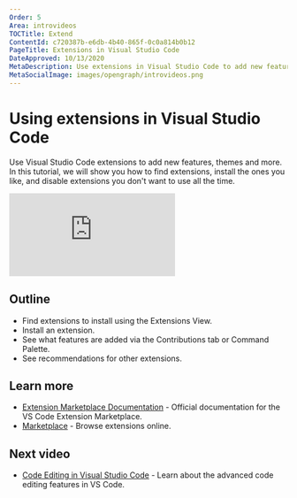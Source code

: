 ```yaml
---
Order: 5
Area: introvideos
TOCTitle: Extend
ContentId: c720387b-e6db-4b40-865f-0c0a814b0b12
PageTitle: Extensions in Visual Studio Code
DateApproved: 10/13/2020
MetaDescription: Use extensions in Visual Studio Code to add new features, themes, and more.
MetaSocialImage: images/opengraph/introvideos.png
---
```

# Using extensions in Visual Studio Code

Use Visual Studio Code extensions to add new features, themes and more. In this tutorial, we will show you how to find extensions, install the ones you like, and disable extensions you don't want to use all the time.

<iframe src="https://www.youtube.com/embed/SKcZ3cwX8lA?rel=0&amp;disablekb=0&amp;modestbranding=1&amp;showinfo=0" frameborder="0" allowfullscreen></iframe>

## Outline

- Find extensions to install using the Extensions View.
- Install an extension.
- See what features are added via the Contributions tab or Command Palette.
- See recommendations for other extensions.

## Learn more

* [Extension Marketplace Documentation](/docs/editor/extension-gallery.md) - Official documentation for the VS Code Extension Marketplace.
* [Marketplace](https://marketplace.visualstudio.com/) - Browse extensions online.

## Next video

* [Code Editing in Visual Studio Code](/docs/introvideos/codeediting.md) - Learn about the advanced code editing features in VS Code.
